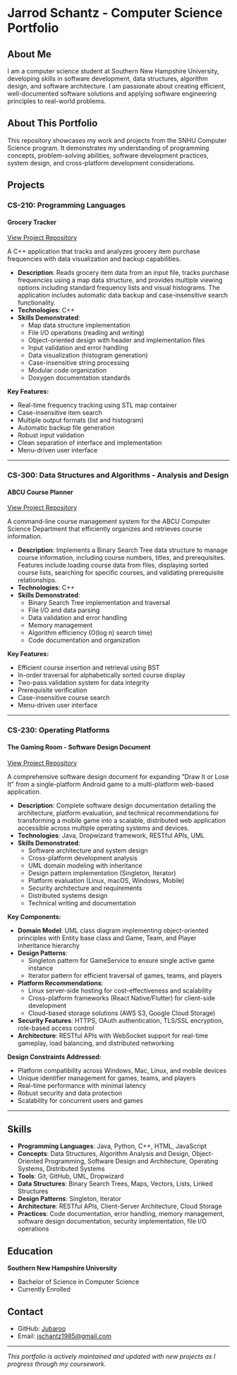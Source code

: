 # Jarrod Schantz - Computer Science Portfolio

## About Me
I am a computer science student at Southern New Hampshire University, developing skills in software development, data structures, algorithm design, and software architecture. I am passionate about creating efficient, well-documented software solutions and applying software engineering principles to real-world problems.

## About This Portfolio
This repository showcases my work and projects from the SNHU Computer Science program. It demonstrates my understanding of programming concepts, problem-solving abilities, software development practices, system design, and cross-platform development considerations.

## Projects

### CS-210: Programming Languages

#### Grocery Tracker
[View Project Repository](https://github.com/Jubaroo/GroceryTracker)

A C++ application that tracks and analyzes grocery item purchase frequencies with data visualization and backup capabilities.

- **Description**: Reads grocery item data from an input file, tracks purchase frequencies using a map data structure, and provides multiple viewing options including standard frequency lists and visual histograms. The application includes automatic data backup and case-insensitive search functionality.
- **Technologies**: C++
- **Skills Demonstrated**:
  - Map data structure implementation
  - File I/O operations (reading and writing)
  - Object-oriented design with header and implementation files
  - Input validation and error handling
  - Data visualization (histogram generation)
  - Case-insensitive string processing
  - Modular code organization
  - Doxygen documentation standards

**Key Features:**
- Real-time frequency tracking using STL map container
- Case-insensitive item search
- Multiple output formats (list and histogram)
- Automatic backup file generation
- Robust input validation
- Clean separation of interface and implementation
- Menu-driven user interface

---

### CS-300: Data Structures and Algorithms - Analysis and Design

#### ABCU Course Planner
[View Project Repository](https://github.com/Jubaroo/ABCU-Course-Planner)

A command-line course management system for the ABCU Computer Science Department that efficiently organizes and retrieves course information.

- **Description**: Implements a Binary Search Tree data structure to manage course information, including course numbers, titles, and prerequisites. Features include loading course data from files, displaying sorted course lists, searching for specific courses, and validating prerequisite relationships.
- **Technologies**: C++
- **Skills Demonstrated**: 
  - Binary Search Tree implementation and traversal
  - File I/O and data parsing
  - Data validation and error handling
  - Memory management
  - Algorithm efficiency (O(log n) search time)
  - Code documentation and organization

**Key Features:**
- Efficient course insertion and retrieval using BST
- In-order traversal for alphabetically sorted course display
- Two-pass validation system for data integrity
- Prerequisite verification
- Case-insensitive course search
- Menu-driven user interface

---

### CS-230: Operating Platforms

#### The Gaming Room - Software Design Document
[View Project Repository](https://github.com/Jubaroo/The-Gaming-Room)

A comprehensive software design document for expanding "Draw It or Lose It" from a single-platform Android game to a multi-platform web-based application.

- **Description**: Complete software design documentation detailing the architecture, platform evaluation, and technical recommendations for transforming a mobile game into a scalable, distributed web application accessible across multiple operating systems and devices.
- **Technologies**: Java, Dropwizard framework, RESTful APIs, UML
- **Skills Demonstrated**: 
  - Software architecture and system design
  - Cross-platform development analysis
  - UML domain modeling with inheritance
  - Design pattern implementation (Singleton, Iterator)
  - Platform evaluation (Linux, macOS, Windows, Mobile)
  - Security architecture and requirements
  - Distributed systems design
  - Technical writing and documentation

**Key Components:**
- **Domain Model**: UML class diagram implementing object-oriented principles with Entity base class and Game, Team, and Player inheritance hierarchy
- **Design Patterns**: 
  - Singleton pattern for GameService to ensure single active game instance
  - Iterator pattern for efficient traversal of games, teams, and players
- **Platform Recommendations**:
  - Linux server-side hosting for cost-effectiveness and scalability
  - Cross-platform frameworks (React Native/Flutter) for client-side development
  - Cloud-based storage solutions (AWS S3, Google Cloud Storage)
- **Security Features**: HTTPS, OAuth authentication, TLS/SSL encryption, role-based access control
- **Architecture**: RESTful APIs with WebSocket support for real-time gameplay, load balancing, and distributed networking

**Design Constraints Addressed:**
- Platform compatibility across Windows, Mac, Linux, and mobile devices
- Unique identifier management for games, teams, and players
- Real-time performance with minimal latency
- Robust security and data protection
- Scalability for concurrent users and games

---

## Skills
- **Programming Languages**: Java, Python, C++, HTML, JavaScript
- **Concepts**: Data Structures, Algorithm Analysis and Design, Object-Oriented Programming, Software Design and Architecture, Operating Systems, Distributed Systems
- **Tools**: Git, GitHub, UML, Dropwizard
- **Data Structures**: Binary Search Trees, Maps, Vectors, Lists, Linked Structures
- **Design Patterns**: Singleton, Iterator
- **Architecture**: RESTful APIs, Client-Server Architecture, Cloud Storage
- **Practices**: Code documentation, error handling, memory management, software design documentation, security implementation, file I/O operations

## Education
**Southern New Hampshire University**
- Bachelor of Science in Computer Science
- Currently Enrolled

## Contact
- GitHub: [Jubaroo](https://github.com/Jubaroo)
- Email: jschantz1985@gmail.com

---
*This portfolio is actively maintained and updated with new projects as I progress through my coursework.*
